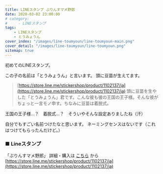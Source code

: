 ```yaml
---
title: LINEスタンプ ぷりんすマメ野郎
date: 2020-03-02 23:00:00
# category:
#     - LINEスタンプ
tags:
    - LINEスタンプ
    - とうみょうん
cover_index: "/images/line-toumyoun/line-toumyoun-main.png"
cover_detail: "/images/line-toumyoun/line-toumyoun.png"
sitemap: true
---
```


初めてのLINEスタンプ。

この子の名前は「とうみょうん」と言います。
頭に豆苗が生えてます。

> [https://store.line.me/stickershop/product/1102137/ja](https://store.line.me/stickershop/product/1102137/ja)
> 頭に豆苗を生やした「とうみょうん」君です。こんな彼も彼の王国の王子様。そんな彼がちょっと一言モノ申す。ちなみに豆苗は着脱式。

王国の王子様…？　着脱式…？　そういやそんな設定ありましたね（汗）


自分でもすごい名前つけたなと思います。
ネーミングセンスはないです（これはつけてもらったんだけど。）


### ■ Lineスタンプ

「ぷりんすマメ野郎」
詳細・購入は [こちら](https://store.line.me/stickershop/product/1102137/ja) から
[https://store.line.me/stickershop/product/1102137/ja](https://store.line.me/stickershop/product/1102137/ja)

